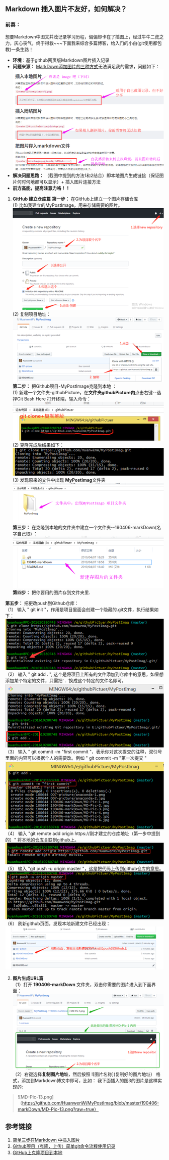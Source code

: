 ##  Markdown 插入图片不友好，如何解决？

### 前奏：

  想要Markdown中图文并茂记录学习历程，偏偏却卡在了插图上，经过牛牛二虎之力，灰心丧气，终于得救~~~下面我来综合多篇博客，给入门的小白(git使用都包教)一条生路！
  
- **环境**：基于github网页版Markdown图片插入记录
- **问题来源：** [MarkDown添加图片的三种方式](https://blog.csdn.net/slaughterdevil/article/details/79255933)无法满足我的需求，问题如下：  
![image](https://github.com/HuanwenW/MyPostImag/blob/master/007-picture/markD-%E6%8F%92%E5%9B%BE-1.jpg?raw=true)  
-  **解决问题思路：**  （截图中提到的方法1和2结合）即本地图片生成链接（保证图片何时何地都可以显示）+ 插入图片连接方法
- **前方高能，提高注意力咯！！**
1. **GitHub 建立仓库篇**
**第一步：** 在GitHub上建立一个图片存储仓库  
(1) 比如我建立的MyPostImage，用来存储需要的图片。  
![image](https://github.com/HuanwenW/MyPostImag/blob/master/190406-markDown/MD-Pic-1.png?raw=true)
(2) 复制项目地址：
![image](https://github.com/HuanwenW/MyPostImag/blob/master/190406-markDown/MD-Pic-2.jpg?raw=true)
**第二步：** 把Github项目-MyPostImage克隆到本地 ：    
(1) 新建一个文件夹-githubPicture，在**文件夹githubPicture内**点击右键--选择Git Bash Here 打开终端，输入命令：  
![image](https://github.com/HuanwenW/MyPostImag/blob/master/190406-markDown/MD-Pic-3.png?raw=true)  
(2) 克隆完成后结果如下：  
![image](https://github.com/HuanwenW/MyPostImag/blob/master/190406-markDown/MD-Pic-4.png?raw=true)  
(3) 发现原来的文件中出现 **MyPostImag**文件夹  
![image](https://github.com/HuanwenW/MyPostImag/blob/master/190406-markDown/MD-Pic-5.jpg?raw=true)  
**第三步：** 在克隆到本地的文件夹中建立一个文件夹--190406-markDown(名字自己取) ：   
![image](https://github.com/HuanwenW/MyPostImag/blob/master/190406-markDown/MD-Pic-6.jpg?raw=true)  
**第四步：** 把你要用的图片存到文件夹里.   

 **第五步：** 把更改push到Github仓库：  
 （1） 输入 " git init "，作用是项目里面会创建一个隐藏的.git文件，执行结果如下：
 ![image](https://github.com/HuanwenW/MyPostImag/blob/master/190406-markDown/MD-Pic-7.jpg?raw=true)    
 （2） 输入 " git add . ", 这个是将项目上所有的文件添加到仓库中的意思，如果想添加某个特定的文件，只需把' . '换成这个特定的文件名即可。  
 ![image](https://github.com/HuanwenW/MyPostImag/blob/master/190406-markDown/MD-Pic-8.png?raw=true)    
 （3） 输入 " git commit -m "first commit "，表示你对这次提交的注释，双引号里面的内容可以根据个人的需要改。例如 " git commit -m "第一次提交 "  
 ![image](https://github.com/HuanwenW/MyPostImag/blob/master/190406-markDown/MD-Pic-9.png?raw=true)  
 （4） 输入 "git remote add origin https://刚才建立的仓库地址（第一步中提到的）"  将本地的仓库关联到github上。
 ![image](https://github.com/HuanwenW/MyPostImag/blob/master/190406-markDown/MD-Pic-10.png?raw=true)   
 （5） 输入 "git push -u origin master "，这是把代码上传到github仓库的意思。  
 ![image](https://github.com/HuanwenW/MyPostImag/blob/master/190406-markDown/MD-Pic-11.png?raw=true) 
 （6） 刷新github页面，发现本地新建文件已经出现：
 ![image](https://github.com/HuanwenW/MyPostImag/blob/master/190406-markDown/MD-Pic-12.png?raw=true) 

2. **图片生成URL篇**  
（1）打开 **190406-markDown** 文件夹，双击你需要的图片进入到下面界面：
![image](https://github.com/HuanwenW/MyPostImag/blob/master/190406-markDown/MD-Pic-13.png?raw=true)   
（2）右键选择**复制图片地址**，然后按照 ![图片名称](复制好的图片地址） 格式，添加到Markdown博文中即可，比如：
我下面插入的图3的图片是这样实现的:  

> ![MD-Pic-13.png]（https://github.com/HuanwenW/MyPostImag/blob/master/190406-markDown/MD-Pic-13.png?raw=true）  

## 参考链接
1. [简单三步在Markdown 中插入图片](https://www.jianshu.com/p/e9f18be1295d)
2. [Github项目（克隆，上传）简单git命令流程使用记录](https://blog.csdn.net/hustwayne/article/details/83014499)
3. [GitHub上克隆项目到本地](https://blog.csdn.net/linton1/article/details/80320121)
